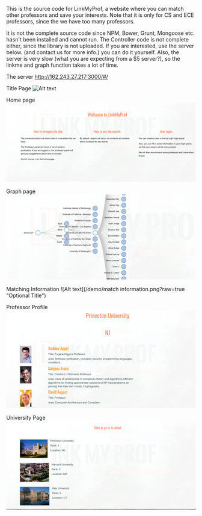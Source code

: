 This is the source code for LinkMyProf, a website where you can match other professors and save your interests. 
Note that it is only for CS and ECE professors, since the we have too many professors. 

It is not the complete source code since NPM, Bower, Grunt, Mongoose etc. hasn't been installed and cannot run. The Controller code is not complete either, since the library is not uploaded. If you are interested, use the server below. (and contact us for more info.)
you can do it yourself. Also, the server is very slow (what you are expecting from a $5 server?), so the linkme and graph function takes a lot of time. 

The server
http://162.243.27.217:3000/#/

Title Page
![Alt text](/demo/hp.png?raw=true "Optional Title")

Home page
![Alt text](/demo/home.png?raw=true "Optional Title")

Graph page
![Alt text](/demo/graph.png?raw=true "Optional Title")

Matching Information
![Alt text](/demo/match information.png?raw=true "Optional Title")

Professor Profile
![Alt text](/demo/proflink.png?raw=true "Optional Title")

University Page
![Alt text](/demo/university.png?raw=true "Optional Title")



